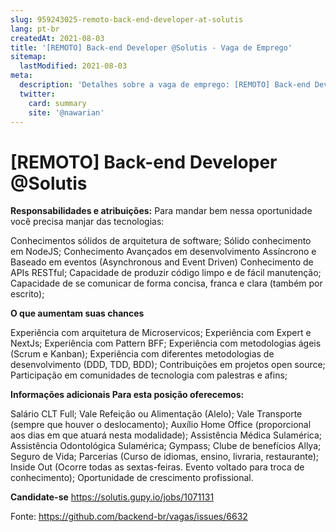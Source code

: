 ```yaml
---
slug: 959243025-remoto-back-end-developer-at-solutis
lang: pt-br
createdAt: 2021-08-03
title: '[REMOTO] Back-end Developer @Solutis - Vaga de Emprego'
sitemap:
  lastModified: 2021-08-03
meta:
  description: 'Detalhes sobre a vaga de emprego: [REMOTO] Back-end Developer @Solutis'
  twitter:
    card: summary
    site: '@nawarian'
---
```


# [REMOTO] Back-end Developer @Solutis

**Responsabilidades e atribuições:**
Para mandar bem nessa oportunidade você precisa manjar das tecnologias:

Conhecimentos sólidos de arquitetura de software;
Sólido conhecimento em NodeJS;
Conhecimento Avançados em desenvolvimento Assíncrono e Baseado em eventos (Asynchronous and Event Driven)
Conhecimento de APIs RESTful;
Capacidade de produzir código limpo e de fácil manutenção;
Capacidade de se comunicar de forma concisa, franca e clara (também por escrito);

**O que aumentam suas chances**

Experiência com arquitetura de Microservicos;
Experiência com Expert e NextJs;
Experiência com Pattern BFF;
Experiência com metodologias ágeis (Scrum e Kanban);
Experiência com diferentes metodologias de desenvolvimento (DDD, TDD, BDD);
Contribuições em projetos open source;
Participação em comunidades de tecnologia com palestras e afins;

**Informações adicionais
﻿Para esta posição oferecemos:**

Salário CLT Full;
Vale Refeição ou Alimentação (Alelo);
Vale Transporte (sempre que houver o deslocamento);
Auxílio Home Office (proporcional aos dias em que atuará nesta modalidade);
Assistência Médica Sulamérica;
Assistência Odontológica Sulamérica;
Gympass;
Clube de benefícios Allya;
Seguro de Vida;
Parcerias (Curso de idiomas, ensino, livraria, restaurante);
Inside Out (Ocorre todas as sextas-feiras. Evento voltado para troca de conhecimento);
Oportunidade de crescimento profissional.

**Candidate-se**
https://solutis.gupy.io/jobs/1071131

Fonte: https://github.com/backend-br/vagas/issues/6632